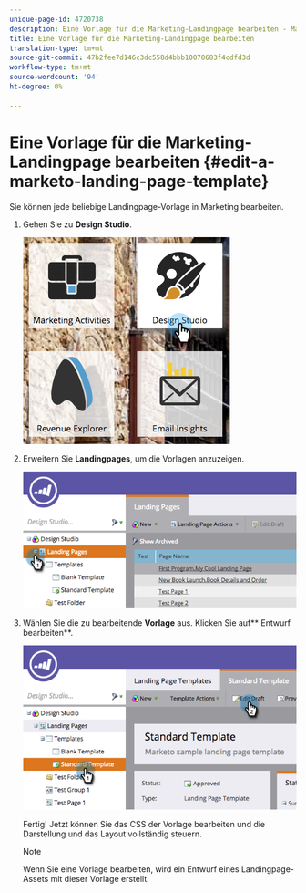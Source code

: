 ```yaml
---
unique-page-id: 4720738
description: Eine Vorlage für die Marketing-Landingpage bearbeiten - Marketing Docs - Produktdokumentation
title: Eine Vorlage für die Marketing-Landingpage bearbeiten
translation-type: tm+mt
source-git-commit: 47b2fee7d146c3dc558d4bbb10070683f4cdfd3d
workflow-type: tm+mt
source-wordcount: '94'
ht-degree: 0%

---
```



# Eine Vorlage für die Marketing-Landingpage bearbeiten {#edit-a-marketo-landing-page-template}

Sie können jede beliebige Landingpage-Vorlage in Marketing bearbeiten.

1. Gehen Sie zu **Design Studio**.

   ![](assets/designstudio.png)

1. Erweitern Sie **Landingpages**, um die Vorlagen anzuzeigen.

   ![](assets/image2015-5-21-12-3a40-3a3.png)

1. Wählen Sie die zu bearbeitende **Vorlage** aus. Klicken Sie auf** Entwurf bearbeiten**.

   ![](assets/image2015-5-21-12-3a37-3a54.png)

   Fertig! Jetzt können Sie das CSS der Vorlage bearbeiten und die Darstellung und das Layout vollständig steuern.

   >[!NOTE]
   >
   >Wenn Sie eine Vorlage bearbeiten, wird ein Entwurf eines Landingpage-Assets mit dieser Vorlage erstellt.

